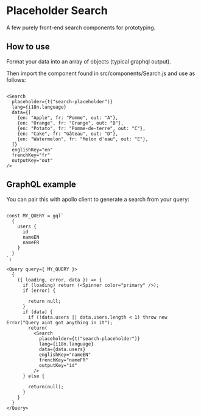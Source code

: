 # Placeholder Search
A few purely front-end search components for prototyping. 

## How to use

Format your data into an array of objects (typical graphql output).

Then import the component found in src/components/Search.js and use as follows:
```

<Search
  placeholder={t("search-placeholder")}
  lang={i18n.language}
  data={[
    {en: "Apple", fr: "Pomme", out: "A"},
    {en: "Orange", fr: "Orange", out: "B"},
    {en: "Potato", fr: "Pomme-de-terre", out: "C"},
    {en: "Cake", fr: "Gâteau", out: "D"},
    {en: "Watermelon", fr: "Melon d'eau", out: "E"},
  ]}
  englishKey="en"
  frenchKey="fr"
  outputKey="out"
/>
```

## GraphQL example

You can pair this with apollo client to generate a search from your query:

```

const MY_QUERY = gql`
  {
    users {
      id
      nameEN
      nameFR
    }
  }
`;

<Query query={ MY_QUERY }>
  {
    ({ loading, error, data }) => {
      if (loading) return (<Spinner color="primary" />);
      if (error) { 
        
        return null;
      }
      if (data) {
        if (!data.users || data.users.length < 1) throw new Error("Query aint got anything in it");
        return(
          <Search
            placeholder={t("search-placeholder")}
            lang={i18n.language}
            data={data.users}
            englishKey="nameEN"
            frenchKey="nameFR"
            outputKey="id"
          />
      } else {
        
        return(null);
      }
    }
  }
</Query>
```